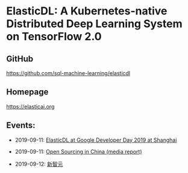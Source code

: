 # ElasticDL: A Kubernetes-native Distributed Deep Learning System on TensorFlow 2.0

## GitHub 

https://github.com/sql-machine-learning/elasticdl

## Homepage

https://elasticai.org

## Events:

- 2019-09-11: [ElasticDL at Google Developer Day 2019 at Shanghai](https://docs.google.com/presentation/d/18A236lsRMlD8zAj2MPXnReMF772OJqf-Y5rw327_aro/edit?usp=sharing)

- 2019-09-11: [Open Sourcing in China (media report)](https://www.oschina.net/question/3820517_2311384)

- 2019-09-12: [新智元](https://xueqiu.com/3426965578/132728415)
